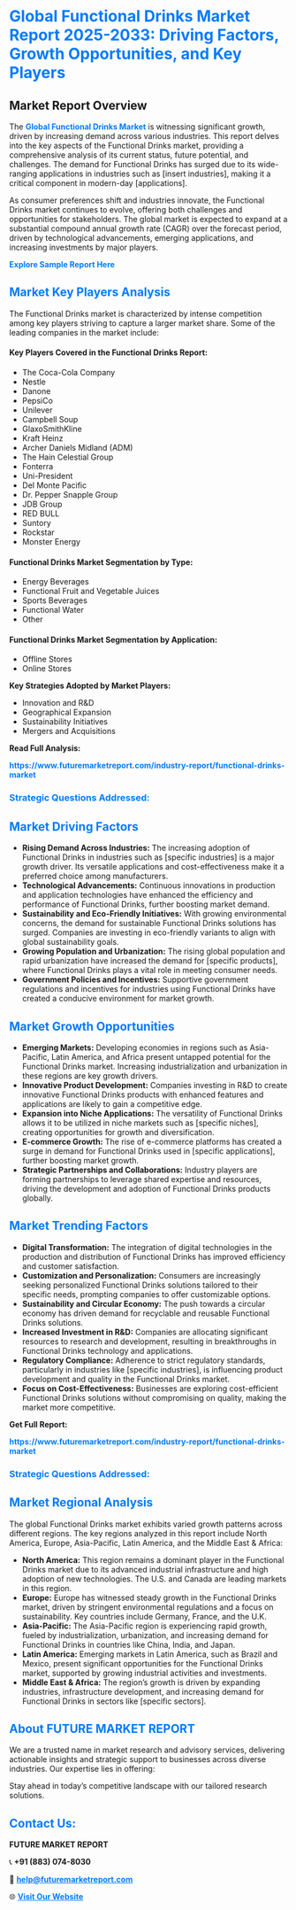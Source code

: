 <h1 style="color: #007BFF;">Global Functional Drinks Market Report 2025-2033: Driving Factors, Growth Opportunities, and Key Players</h1>

<section id="overview">
<h2>Market Report Overview</h2>
<p>The <a href="https://www.futuremarketreport.com/industry-report/functional-drinks-market" style="color: #007BFF; text-decoration: none;"><strong>Global Functional Drinks Market</strong></a> is witnessing significant growth, driven by increasing demand across various industries. This report delves into the key aspects of the Functional Drinks market, providing a comprehensive analysis of its current status, future potential, and challenges. The demand for Functional Drinks has surged due to its wide-ranging applications in industries such as [insert industries], making it a critical component in modern-day [applications].</p>
<p>As consumer preferences shift and industries innovate, the Functional Drinks market continues to evolve, offering both challenges and opportunities for stakeholders. The global market is expected to expand at a substantial compound annual growth rate (CAGR) over the forecast period, driven by technological advancements, emerging applications, and increasing investments by major players.</p>
</section>

<section id="overview">
<p><a href="https://www.futuremarketreport.com/request-sample/reportId=51611" style="color: #007BFF; text-decoration: none;"><strong>Explore Sample Report Here</strong></a></p>
</section>

<section id="key-players">
<h2 style="color: #007BFF;">Market Key Players Analysis</h2>
<p>The Functional Drinks market is characterized by intense competition among key players striving to capture a larger market share. Some of the leading companies in the market include:</p>
<h4>Key Players Covered in the Functional Drinks Report:</h4>
<ul><li>The Coca-Cola Company</li><li>Nestle</li><li>Danone</li><li>PepsiCo</li><li>Unilever</li><li>Campbell Soup</li><li>GlaxoSmithKline</li><li>Kraft Heinz</li><li>Archer Daniels Midland (ADM)</li><li>The Hain Celestial Group</li><li>Fonterra</li><li>Uni-President</li><li>Del Monte Pacific</li><li>Dr. Pepper Snapple Group</li><li>JDB Group</li><li>RED BULL</li><li>Suntory</li><li>Rockstar</li><li>Monster Energy</li></ul>
<h4>Functional Drinks Market Segmentation by Type:</h4>
<ul><li>Energy Beverages</li><li>Functional Fruit and Vegetable Juices</li><li>Sports Beverages</li><li>Functional Water</li><li>Other</li></ul>

<h4>Functional Drinks Market Segmentation by Application:</h4>
<ul><li>Offline Stores</li><li>Online Stores</li></ul>
<p><strong>Key Strategies Adopted by Market Players:</strong></p>
<ul>
<li>Innovation and R&D</li>
<li>Geographical Expansion</li>
<li>Sustainability Initiatives</li>
<li>Mergers and Acquisitions</li>
</ul>
</section>

<section>
<p><strong>Read Full Analysis: </strong></p><a href="https://www.futuremarketreport.com/industry-report/functional-drinks-market" style="color: #007BFF; text-decoration: none;"><strong>https://www.futuremarketreport.com/industry-report/functional-drinks-market</strong></a>
<h3 style="color: #007BFF;">Strategic Questions Addressed:</h3>
</section>

<section id="driving-factors">
<h2 style="color: #007BFF;">Market Driving Factors</h2>
<ul>
<li><strong>Rising Demand Across Industries:</strong> The increasing adoption of Functional Drinks in industries such as [specific industries] is a major growth driver. Its versatile applications and cost-effectiveness make it a preferred choice among manufacturers.</li>
<li><strong>Technological Advancements:</strong> Continuous innovations in production and application technologies have enhanced the efficiency and performance of Functional Drinks, further boosting market demand.</li>
<li><strong>Sustainability and Eco-Friendly Initiatives:</strong> With growing environmental concerns, the demand for sustainable Functional Drinks solutions has surged. Companies are investing in eco-friendly variants to align with global sustainability goals.</li>
<li><strong>Growing Population and Urbanization:</strong> The rising global population and rapid urbanization have increased the demand for [specific products], where Functional Drinks plays a vital role in meeting consumer needs.</li>
<li><strong>Government Policies and Incentives:</strong> Supportive government regulations and incentives for industries using Functional Drinks have created a conducive environment for market growth.</li>
</ul>
</section>

<section id="growth-opportunities">
<h2 style="color: #007BFF;">Market Growth Opportunities</h2>
<ul>
<li><strong>Emerging Markets:</strong> Developing economies in regions such as Asia-Pacific, Latin America, and Africa present untapped potential for the Functional Drinks market. Increasing industrialization and urbanization in these regions are key growth drivers.</li>
<li><strong>Innovative Product Development:</strong> Companies investing in R&D to create innovative Functional Drinks products with enhanced features and applications are likely to gain a competitive edge.</li>
<li><strong>Expansion into Niche Applications:</strong> The versatility of Functional Drinks allows it to be utilized in niche markets such as [specific niches], creating opportunities for growth and diversification.</li>
<li><strong>E-commerce Growth:</strong> The rise of e-commerce platforms has created a surge in demand for Functional Drinks used in [specific applications], further boosting market growth.</li>
<li><strong>Strategic Partnerships and Collaborations:</strong> Industry players are forming partnerships to leverage shared expertise and resources, driving the development and adoption of Functional Drinks products globally.</li>
</ul>
</section>

<section id="trending-factors">
<h2 style="color: #007BFF;">Market Trending Factors</h2>
<ul>
<li><strong>Digital Transformation:</strong> The integration of digital technologies in the production and distribution of Functional Drinks has improved efficiency and customer satisfaction.</li>
<li><strong>Customization and Personalization:</strong> Consumers are increasingly seeking personalized Functional Drinks solutions tailored to their specific needs, prompting companies to offer customizable options.</li>
<li><strong>Sustainability and Circular Economy:</strong> The push towards a circular economy has driven demand for recyclable and reusable Functional Drinks solutions.</li>
<li><strong>Increased Investment in R&D:</strong> Companies are allocating significant resources to research and development, resulting in breakthroughs in Functional Drinks technology and applications.</li>
<li><strong>Regulatory Compliance:</strong> Adherence to strict regulatory standards, particularly in industries like [specific industries], is influencing product development and quality in the Functional Drinks market.</li>
<li><strong>Focus on Cost-Effectiveness:</strong> Businesses are exploring cost-efficient Functional Drinks solutions without compromising on quality, making the market more competitive.</li>
</ul>
</section>

<section>
<p><strong>Get Full Report: </strong></p><a href="https://www.futuremarketreport.com/industry-report/functional-drinks-market" style="color: #007BFF; text-decoration: none;"><strong>https://www.futuremarketreport.com/industry-report/functional-drinks-market</strong></a>
<h3 style="color: #007BFF;">Strategic Questions Addressed:</h3>
</section>


<section id="regional-analysis">
<h2 style="color: #007BFF;">Market Regional Analysis</h2>
<p>The global Functional Drinks market exhibits varied growth patterns across different regions. The key regions analyzed in this report include North America, Europe, Asia-Pacific, Latin America, and the Middle East & Africa:</p>
<ul>
<li><strong>North America:</strong> This region remains a dominant player in the Functional Drinks market due to its advanced industrial infrastructure and high adoption of new technologies. The U.S. and Canada are leading markets in this region.</li>
<li><strong>Europe:</strong> Europe has witnessed steady growth in the Functional Drinks market, driven by stringent environmental regulations and a focus on sustainability. Key countries include Germany, France, and the U.K.</li>
<li><strong>Asia-Pacific:</strong> The Asia-Pacific region is experiencing rapid growth, fueled by industrialization, urbanization, and increasing demand for Functional Drinks in countries like China, India, and Japan.</li>
<li><strong>Latin America:</strong> Emerging markets in Latin America, such as Brazil and Mexico, present significant opportunities for the Functional Drinks market, supported by growing industrial activities and investments.</li>
<li><strong>Middle East & Africa:</strong> The region’s growth is driven by expanding industries, infrastructure development, and increasing demand for Functional Drinks in sectors like [specific sectors].</li>
</ul>
</section>

<footer>
<h2 style="color: #007BFF;">About FUTURE MARKET REPORT</h2>
<p>We are a trusted name in market research and advisory services, delivering actionable insights and strategic support to businesses across diverse industries. Our expertise lies in offering:</p>

<p>Stay ahead in today’s competitive landscape with our tailored research solutions.</p>

<h2 style="color: #007BFF;">Contact Us:</h2>
<p><strong>FUTURE MARKET REPORT</strong></p>
<p>📞 <strong>+91 (883) 074-8030</strong></p>
<p>📧 <strong><a href="mailto:help@futuremarketreport.com" style="color: #007BFF;">help@futuremarketreport.com</a></strong></p>
<p>🌐 <strong><a href="https://www.futuremarketreport.com/" style="color: #007BFF;">Visit Our Website</a></strong></p>
</footer>